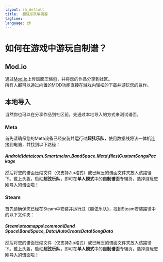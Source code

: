 ```yaml
---
layout: zh_default
title:  超弦乐队编辑器
tagline: 
language: zh
---
```


# 如何在游戏中游玩自制谱？  

## **Mod.io**
通过[Mod.io](https://mod.io/g/bandspace)上传谱面压缩包，并将您的作品分享到社区。  
所有人都可以通过内置的MOD功能直接在游戏内轻松的下载并游玩您的巨作。

## **本地导入**
当然你也可以在分享作品到社区前，先通过本地导入的方式来测试谱面。
### **Meta**
首先请确保您的Meta设备已经安装并运行过**超弦乐队**，使用数据线将该一体机连接到电脑，并找到以下路径：  

#### *Android\data\com.Smartmelon.BandSpace.Meta\files\CustomSongsPackage*  

然后将您的谱面压缩文件（仅支持Zip格式）或已解压的谱面文件夹放入该路径下。戴上头盔，启动**超弦乐队**，即可在**单人模式**中的**自制谱面**专辑页，选择游玩您刚导入的谱面啦！  
### **Steam**
首先请确保您已经在Steam中安装并运行过《超弦乐队》，找到Steam安装路径中的以下文件夹：  
  
#### *Steam\steamapps\common\Band Space\BandSpace_Data\AutoCreateData\SongData*  

然后将您的谱面压缩文件（仅支持Zip格式）或已解压的谱面文件夹放入该路径下。戴上头盔，启动**超弦乐队**，即可在**单人模式**中的**自制谱面**专辑页，选择游玩您刚导入的谱面啦！